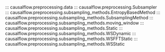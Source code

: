 ::: causalflow.preprocessing.data
::: causalflow.preprocessing.Subsampler
::: causalflow.preprocessing.subsampling_methods.EntropyBasedMethod
::: causalflow.preprocessing.subsampling_methods.SubsamplingMethod
::: causalflow.preprocessing.subsampling_methods.moving_window
::: causalflow.preprocessing.subsampling_methods.Static
::: causalflow.preprocessing.subsampling_methods.WSDynamic
::: causalflow.preprocessing.subsampling_methods.WSFFTStatic
::: causalflow.preprocessing.subsampling_methods.WSStatic